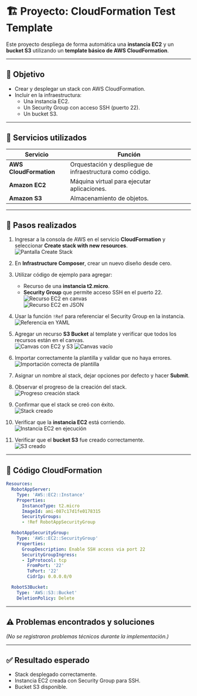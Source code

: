 
# 🏗️ Proyecto: CloudFormation Test Template

Este proyecto despliega de forma automática una **instancia EC2** y un **bucket S3** utilizando un **template básico de AWS CloudFormation**.

---

## 🎯 Objetivo

- Crear y desplegar un stack con AWS CloudFormation.
- Incluir en la infraestructura:
  - Una instancia EC2.
  - Un Security Group con acceso SSH (puerto 22).
  - Un bucket S3.

---

## 🔧 Servicios utilizados

| Servicio               | Función                                                                 |
|------------------------|-------------------------------------------------------------------------|
| **AWS CloudFormation** | Orquestación y despliegue de infraestructura como código.               |
| **Amazon EC2**         | Máquina virtual para ejecutar aplicaciones.                             |
| **Amazon S3**          | Almacenamiento de objetos.                                              |

---

## 📝 Pasos realizados

1. Ingresar a la consola de AWS en el servicio **CloudFormation** y seleccionar **Create stack with new resources**.  
   ![Pantalla Create Stack](./screenshots/create-stack-1.png)

2. En **Infrastructure Composer**, crear un nuevo diseño desde cero.  
   

3. Utilizar código de ejemplo para agregar:
   - Recurso de una **instancia t2.micro**.
   - **Security Group** que permite acceso SSH en el puerto 22.  
   ![Recurso EC2 en canvas](./screenshots/ec2-resource-canva.png)  
   ![Recurso EC2 en JSON](./screenshots/ec2-resource-json.png)

4. Usar la función `!Ref` para referenciar el Security Group en la instancia.  
   ![Referencia en YAML](./screenshots/template-ref-yaml.png)

5. Agregar un recurso **S3 Bucket** al template y verificar que todos los recursos están en el canvas.  
   ![Canvas con EC2 y S3](./screenshots/templatecomplete.png)
   ![Canvas vacío](./screenshots/completecanvas.png)
6. Importar correctamente la plantilla y validar que no haya errores.  
   ![Importación correcta de plantilla](./screenshots/templatesuccesimported.png)

7. Asignar un nombre al stack, dejar opciones por defecto y hacer **Submit**.

8. Observar el progreso de la creación del stack.  
   ![Progreso creación stack](./screenshots/stack-create-progress.png)

9. Confirmar que el stack se creó con éxito.  
   ![Stack creado](./screenshots/stackcreatecomplete.png)

10. Verificar que la **instancia EC2** está corriendo.  
    ![Instancia EC2 en ejecución](./screenshots/instance-running.png)

11. Verificar que el **bucket S3** fue creado correctamente.  
    ![S3 creado](./screenshots/s3-running.png)

---

## 📄 Código CloudFormation

```yaml
Resources:
  RobotAppServer:
    Type: 'AWS::EC2::Instance'
    Properties:
      InstanceType: t2.micro
      ImageId: ami-087c17d1fe0178315
      SecurityGroups:
      - !Ref RobotAppSecurityGroup

  RobotAppSecurityGroup:
    Type: 'AWS::EC2::SecurityGroup'
    Properties:
      GroupDescription: Enable SSH access via port 22
      SecurityGroupIngress:
      - IpProtocol: tcp
        FromPort: '22'
        ToPort: '22'
        CidrIp: 0.0.0.0/0

  RobotS3Bucket:
    Type: 'AWS::S3::Bucket'
    DeletionPolicy: Delete
```

---

## ⚠️ Problemas encontrados y soluciones

*(No se registraron problemas técnicos durante la implementación.)*

---

## ✅ Resultado esperado

- Stack desplegado correctamente.
- Instancia EC2 creada con Security Group para SSH.
- Bucket S3 disponible.
